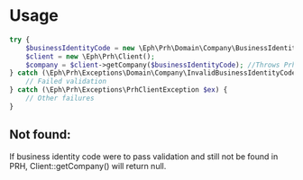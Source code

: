 # Usage
```php
try {
    $businessIdentityCode = new \Eph\Prh\Domain\Company\BusinessIdentityCode('1854047-8'); //Throws InvalidBusinessIdentityCodeException
    $client = new \Eph\Prh\Client();
    $company = $client->getCompany($businessIdentityCode); //Throws PrhClientException
} catch (\Eph\Prh\Exceptions\Domain\Company\InvalidBusinessIdentityCodeException $ex) {
    // Failed validation
} catch (\Eph\Prh\Exceptions\PrhClientException $ex) {
    // Other failures
}

```
## Not found:
If business identity code were to pass validation and still not be found in PRH, Client::getCompany() will return null.
